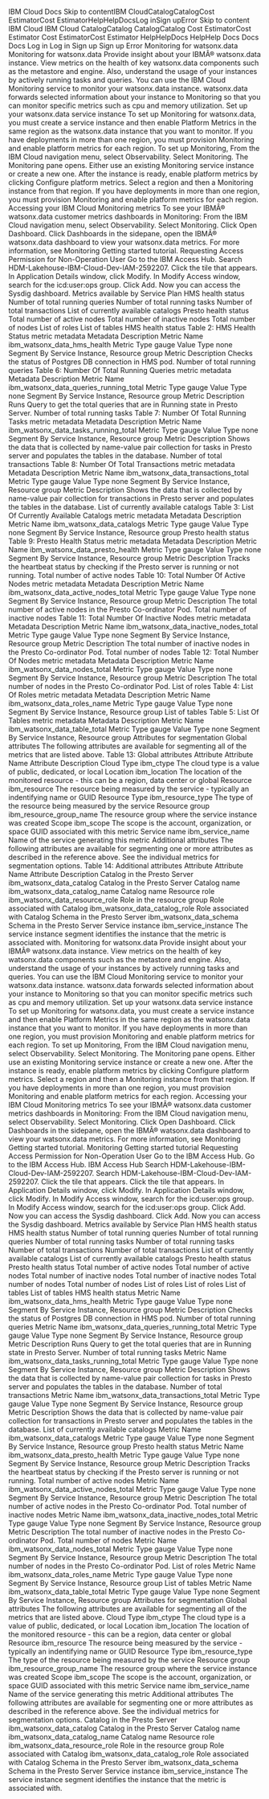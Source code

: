 ﻿IBM Cloud Docs Skip to contentIBM CloudCatalogCatalogCost EstimatorCost EstimatorHelpHelpDocsLog inSign upError Skip to content IBM Cloud IBM Cloud CatalogCatalog CatalogCatalog Cost EstimatorCost Estimator Cost EstimatorCost Estimator HelpHelpDocs HelpHelp Docs Docs Docs Log in Log in Sign up Sign up Error Monitoring for watsonx.data Monitoring for watsonx.data Provide insight about your IBMÂ® watsonx.data instance. View metrics on the health of key watsonx.data components such as the metastore and engine. Also, understand the usage of your instances by actively running tasks and queries. You can use the IBM Cloud Monitoring service to monitor your watsonx.data instance. watsonx.data forwards selected information about your instance to Monitoring so that you can monitor specific metrics such as cpu and memory utilization. Set up your watsonx.data service instance To set up Monitoring for watsonx.data, you must create a service instance and then enable Platform Metrics in the same region as the watsonx.data instance that you want to monitor. If you have deployments in more than one region, you must provision Monitoring and enable platform metrics for each region. To set up Monitoring, From the IBM Cloud navigation menu, select Observability. Select Monitoring. The Monitoring pane opens. Either use an existing Monitoring service instance or create a new one. After the instance is ready, enable platform metrics by clicking Configure platform metrics. Select a region and then a Monitoring instance from that region. If you have deployments in more than one region, you must provision Monitoring and enable platform metrics for each region. Accessing your IBM Cloud Monitoring metrics To see your IBMÂ® watsonx.data customer metrics dashboards in Monitoring: From the IBM Cloud navigation menu, select Observability. Select Monitoring. Click Open Dashboard. Click Dashboards in the sidepane, open the IBMÂ® watsonx.data dashboard to view your watsonx.data metrics. For more information, see Monitoring Getting started tutorial. Requesting Access Permission for Non-Operation User Go to the IBM Access Hub. Search HDM-Lakehouse-IBM-Cloud-Dev-IAM-2592207. Click the tile that appears. In Application Details window, click Modify. In Modify Access window, search for the icd:user:ops group. Click Add. Now you can access the Sysdig dashboard. Metrics available by Service Plan HMS health status Number of total running queries Number of total running tasks Number of total transactions List of currently available catalogs Presto health status Total number of active nodes Total number of inactive nodes Total number of nodes List of roles List of tables HMS health status Table 2: HMS Health Status metric metadata Metadata Description Metric Name ibm\_watsonx\_data\_hms\_health Metric Type gauge Value Type none Segment By Service Instance, Resource group Metric Description Checks the status of Postgres DB connection in HMS pod. Number of total running queries Table 6: Number Of Total Running Queries metric metadata Metadata Description Metric Name ibm\_watsonx\_data\_queries\_running\_total Metric Type gauge Value Type none Segment By Service Instance, Resource group Metric Description Runs Query to get the total queries that are in Running state in Presto Server. Number of total running tasks Table 7: Number Of Total Running Tasks metric metadata Metadata Description Metric Name ibm\_watsonx\_data\_tasks\_running\_total Metric Type gauge Value Type none Segment By Service Instance, Resource group Metric Description Shows the data that is collected by name-value pair collection for tasks in Presto server and populates the tables in the database. Number of total transactions Table 8: Number Of Total Transactions metric metadata Metadata Description Metric Name ibm\_watsonx\_data\_transactions\_total Metric Type gauge Value Type none Segment By Service Instance, Resource group Metric Description Shows the data that is collected by name-value pair collection for transactions in Presto server and populates the tables in the database. List of currently available catalogs Table 3: List Of Currently Available Catalogs metric metadata Metadata Description Metric Name ibm\_watsonx\_data\_catalogs Metric Type gauge Value Type none Segment By Service Instance, Resource group Presto health status Table 9: Presto Health Status metric metadata Metadata Description Metric Name ibm\_watsonx\_data\_presto\_health Metric Type gauge Value Type none Segment By Service Instance, Resource group Metric Description Tracks the heartbeat status by checking if the Presto server is running or not running. Total number of active nodes Table 10: Total Number Of Active Nodes metric metadata Metadata Description Metric Name ibm\_watsonx\_data\_active\_nodes\_total Metric Type gauge Value Type none Segment By Service Instance, Resource group Metric Description The total number of active nodes in the Presto Co-ordinator Pod. Total number of inactive nodes Table 11: Total Number Of Inactive Nodes metric metadata Metadata Description Metric Name ibm\_watsonx\_data\_inactive\_nodes\_total Metric Type gauge Value Type none Segment By Service Instance, Resource group Metric Description The total number of inactive nodes in the Presto Co-ordinator Pod. Total number of nodes Table 12: Total Number Of Nodes metric metadata Metadata Description Metric Name ibm\_watsonx\_data\_nodes\_total Metric Type gauge Value Type none Segment By Service Instance, Resource group Metric Description The total number of nodes in the Presto Co-ordinator Pod. List of roles Table 4: List Of Roles metric metadata Metadata Description Metric Name ibm\_watsonx\_data\_roles\_name Metric Type gauge Value Type none Segment By Service Instance, Resource group List of tables Table 5: List Of Tables metric metadata Metadata Description Metric Name ibm\_watsonx\_data\_table\_total Metric Type gauge Value Type none Segment By Service Instance, Resource group Attributes for segmentation Global attributes The following attributes are available for segmenting all of the metrics that are listed above. Table 13: Global attributes Attribute Attribute Name Attribute Description Cloud Type ibm\_ctype The cloud type is a value of public, dedicated, or local Location ibm\_location The location of the monitored resource - this can be a region, data center or global Resource ibm\_resource The resource being measured by the service - typically an indentifying name or GUID Resource Type ibm\_resource\_type The type of the resource being measured by the service Resource group ibm\_resource\_group\_name The resource group where the service instance was created Scope ibm\_scope The scope is the account, organization, or space GUID associated with this metric Service name ibm\_service\_name Name of the service generating this metric Additional attributes The following attributes are available for segmenting one or more attributes as described in the reference above. See the individual metrics for segmentation options. Table 14: Additional attributes Attribute Attribute Name Attribute Description Catalog in the Presto Server ibm\_watsonx\_data\_catalog Catalog in the Presto Server Catalog name ibm\_watsonx\_data\_catalog\_name Catalog name Resource role ibm\_watsonx\_data\_resource\_role Role in the resource group Role associated with Catalog ibm\_watsonx\_data\_catalog\_role Role associated with Catalog Schema in the Presto Server ibm\_watsonx\_data\_schema Schema in the Presto Server Service instance ibm\_service\_instance The service instance segment identifies the instance that the metric is associated with. Monitoring for watsonx.data Provide insight about your IBMÂ® watsonx.data instance. View metrics on the health of key watsonx.data components such as the metastore and engine. Also, understand the usage of your instances by actively running tasks and queries. You can use the IBM Cloud Monitoring service to monitor your watsonx.data instance. watsonx.data forwards selected information about your instance to Monitoring so that you can monitor specific metrics such as cpu and memory utilization. Set up your watsonx.data service instance To set up Monitoring for watsonx.data, you must create a service instance and then enable Platform Metrics in the same region as the watsonx.data instance that you want to monitor. If you have deployments in more than one region, you must provision Monitoring and enable platform metrics for each region. To set up Monitoring, From the IBM Cloud navigation menu, select Observability. Select Monitoring. The Monitoring pane opens. Either use an existing Monitoring service instance or create a new one. After the instance is ready, enable platform metrics by clicking Configure platform metrics. Select a region and then a Monitoring instance from that region. If you have deployments in more than one region, you must provision Monitoring and enable platform metrics for each region. Accessing your IBM Cloud Monitoring metrics To see your IBMÂ® watsonx.data customer metrics dashboards in Monitoring: From the IBM Cloud navigation menu, select Observability. Select Monitoring. Click Open Dashboard. Click Dashboards in the sidepane, open the IBMÂ® watsonx.data dashboard to view your watsonx.data metrics. For more information, see Monitoring Getting started tutorial. Monitoring Getting started tutorial Requesting Access Permission for Non-Operation User Go to the IBM Access Hub. Go to the IBM Access Hub. IBM Access Hub Search HDM-Lakehouse-IBM- Cloud-Dev-IAM-2592207. Search HDM-Lakehouse-IBM-Cloud-Dev-IAM-2592207. Click the tile that appears. Click the tile that appears. In Application Details window, click Modify. In Application Details window, click Modify. In Modify Access window, search for the icd:user:ops group. In Modify Access window, search for the icd:user:ops group. Click Add. Now you can access the Sysdig dashboard. Click Add. Now you can access the Sysdig dashboard. Metrics available by Service Plan HMS health status HMS health status Number of total running queries Number of total running queries Number of total running tasks Number of total running tasks Number of total transactions Number of total transactions List of currently available catalogs List of currently available catalogs Presto health status Presto health status Total number of active nodes Total number of active nodes Total number of inactive nodes Total number of inactive nodes Total number of nodes Total number of nodes List of roles List of roles List of tables List of tables HMS health status Metric Name ibm\_watsonx\_data\_hms\_health Metric Type gauge Value Type none Segment By Service Instance, Resource group Metric Description Checks the status of Postgres DB connection in HMS pod. Number of total running queries Metric Name ibm\_watsonx\_data\_queries\_running\_total Metric Type gauge Value Type none Segment By Service Instance, Resource group Metric Description Runs Query to get the total queries that are in Running state in Presto Server. Number of total running tasks Metric Name ibm\_watsonx\_data\_tasks\_running\_total Metric Type gauge Value Type none Segment By Service Instance, Resource group Metric Description Shows the data that is collected by name-value pair collection for tasks in Presto server and populates the tables in the database. Number of total transactions Metric Name ibm\_watsonx\_data\_transactions\_total Metric Type gauge Value Type none Segment By Service Instance, Resource group Metric Description Shows the data that is collected by name-value pair collection for transactions in Presto server and populates the tables in the database. List of currently available catalogs Metric Name ibm\_watsonx\_data\_catalogs Metric Type gauge Value Type none Segment By Service Instance, Resource group Presto health status Metric Name ibm\_watsonx\_data\_presto\_health Metric Type gauge Value Type none Segment By Service Instance, Resource group Metric Description Tracks the heartbeat status by checking if the Presto server is running or not running. Total number of active nodes Metric Name ibm\_watsonx\_data\_active\_nodes\_total Metric Type gauge Value Type none Segment By Service Instance, Resource group Metric Description The total number of active nodes in the Presto Co-ordinator Pod. Total number of inactive nodes Metric Name ibm\_watsonx\_data\_inactive\_nodes\_total Metric Type gauge Value Type none Segment By Service Instance, Resource group Metric Description The total number of inactive nodes in the Presto Co-ordinator Pod. Total number of nodes Metric Name ibm\_watsonx\_data\_nodes\_total Metric Type gauge Value Type none Segment By Service Instance, Resource group Metric Description The total number of nodes in the Presto Co-ordinator Pod. List of roles Metric Name ibm\_watsonx\_data\_roles\_name Metric Type gauge Value Type none Segment By Service Instance, Resource group List of tables Metric Name ibm\_watsonx\_data\_table\_total Metric Type gauge Value Type none Segment By Service Instance, Resource group Attributes for segmentation Global attributes The following attributes are available for segmenting all of the metrics that are listed above. Cloud Type ibm\_ctype The cloud type is a value of public, dedicated, or local Location ibm\_location The location of the monitored resource - this can be a region, data center or global Resource ibm\_resource The resource being measured by the service - typically an indentifying name or GUID Resource Type ibm\_resource\_type The type of the resource being measured by the service Resource group ibm\_resource\_group\_name The resource group where the service instance was created Scope ibm\_scope The scope is the account, organization, or space GUID associated with this metric Service name ibm\_service\_name Name of the service generating this metric Additional attributes The following attributes are available for segmenting one or more attributes as described in the reference above. See the individual metrics for segmentation options. Catalog in the Presto Server ibm\_watsonx\_data\_catalog Catalog in the Presto Server Catalog name ibm\_watsonx\_data\_catalog\_name Catalog name Resource role ibm\_watsonx\_data\_resource\_role Role in the resource group Role associated with Catalog ibm\_watsonx\_data\_catalog\_role Role associated with Catalog Schema in the Presto Server ibm\_watsonx\_data\_schema Schema in the Presto Server Service instance ibm\_service\_instance The service instance segment identifies the instance that the metric is associated with.
